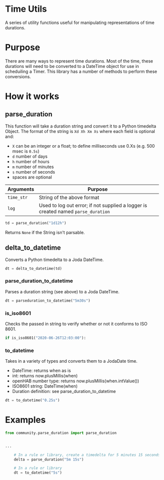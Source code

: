 # Time Utils
A series of utility functions useful for manipulating representations of time durations.

# Purpose
There are many ways to represent time durations.
Most of the time, these durations will need to be converted to a DateTime object for use in scheduiling a Timer.
This library has a number of methods to perform these conversions.

# How it works
## parse_duration
This function will take a duration string and convert it to a Python timedelta Object.
The format of the string is `Xd Xh Xm Xs` where each field is optional and:
- `X` can be an integer or a float; to define milliseconds use 0.Xs (e.g. 500 msec is `0.5s`)
- `d` number of days
- `h` number of hours
- `m` number of minutes
- `s` number of seconds
- spaces are optional

Arguments | Purpose
-|-
`time_str` | String of the above format
`log` | Used to log out error; if not supplied a logger is created named `parse_duration`

```python
td = parse_duration("1d12h")
```

Returns `None` if the String isn't parsable.

## delta_to_datetime
Converts a Python timedelta to a Joda DateTime.

```python
dt = delta_to_datetime(td)
```

### parse_duration_to_datetime
Parses a duration string (see above) to a Joda DateTime.

```python
dt = parseduration_to_datetime("5m30s")
```

### is_iso8601
Checks the passed in string to verify whether or not it conforms to ISO 8601.

```python
if is_iso8601("2020-06-26T12:03:00"):
```

### to_datetime
Takes in a variety of types and converts them to a JodaDate time.

- DateTime: returns when as is
- int: returns now.plusMillis(when)
- openHAB number type: returns now.plusMillis(when.intValue())
- ISO8601 string: DateTime(when)
- Duration definition: see parse_duration_to_datetime

```python
dt = to_datetime("0.25s")
```

# Examples

```python
from community.parse_duration import parse_duration


...

    # In a rule or library, create a timedelta for 5 minutes 15 seconds.
    delta = parse_duration("5m 15s")

    # In a rule or library
    dt = to_datetime("5s")
 ```
